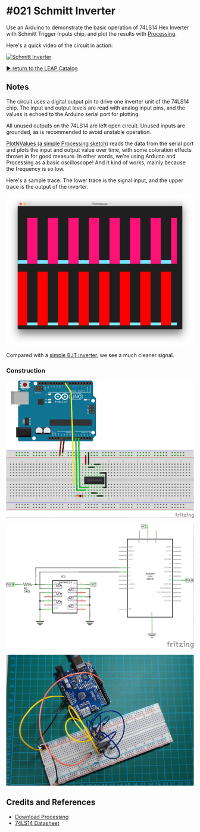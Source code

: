 # #021 Schmitt Inverter

Use an Arduino to demonstrate the basic operation of 74LS14 Hex Inverter with Schmitt Trigger Inputs chip, and plot the results with [Processing](https://www.processing.org).

Here's a quick video of the circuit in action:

[![Schmitt Inverter](http://img.youtube.com/vi/xGmdBrGDc2E/0.jpg)](http://www.youtube.com/watch?v=xGmdBrGDc2E)


[:arrow_forward: return to the LEAP Catalog](https://leap.tardate.com)

## Notes

The circuit uses a digital output pin to drive one inverter unit of the 74LS14 chip.
The input and output levels are read with analog input pins, and the values is echoed to the Arduino serial port for plotting.

All unused outputs on the 74LS14 are left open circuit. Unused inputs are grounded, as is recommended to avoid unstable operation.

[PlotNValues (a simple Processing sketch)](../../processing/PlotNValues) reads the data from the serial port and plots the input and output value over time, with some coloration effects thrown in for good measure. In other words, we're using Arduino and Processing as a basic oscilloscope! And it kind of works, mainly because the frequency is so low.

Here's a sample trace. The lower trace is the signal input, and the upper trace is the output of the inverter.

![processing trace](./assets/processing_trace.png?raw=true)

Compared with a [simple BJT inverter](../ResistorTransistorLogic/NOT), we see a much cleaner signal.

### Construction

![The Breadboard](./assets/SchmittInverter_bb.jpg?raw=true)

![The Schematic](./assets/SchmittInverter_schematic.jpg?raw=true)

![The Build](./assets/SchmittInverter_build.jpg?raw=true)


## Credits and References
* [Download Processing](https://www.processing.org/download/)
* [74LS14 Datasheet](http://www.futurlec.com/74LS/74LS14.shtml)
